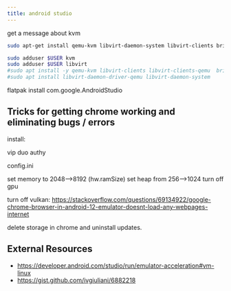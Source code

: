 ```yaml
---
title: android studio
---
```


get a message about kvm

```bash
sudo apt-get install qemu-kvm libvirt-daemon-system libvirt-clients bridge-utils

sudo adduser $USER kvm
sudo adduser $USER libvirt
#sudo apt install -y qemu-kvm libvirt-clients libvirt-clients-qemu  bridge-utils
#sudo apt install libvirt-daemon-driver-qemu libvirt-daemon-system
```

flatpak install com.google.AndroidStudio 

## Tricks for getting chrome working and eliminating bugs / errors

install:

vip
duo
authy

config.ini

set memory to 2048-->8192 (hw.ramSize)
set heap from 256-->1024
turn off gpu

turn off vulkan:
https://stackoverflow.com/questions/69134922/google-chrome-browser-in-android-12-emulator-doesnt-load-any-webpages-internet

delete storage in chrome and uninstall updates.


## External Resources

* https://developer.android.com/studio/run/emulator-acceleration#vm-linux
* https://gist.github.com/ivgiuliani/6882218
